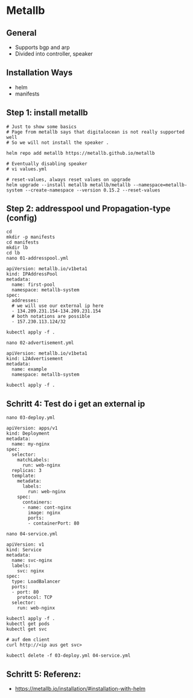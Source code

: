 # Metallb 

## General 

  * Supports bgp and arp 
  * Divided into controller, speaker 

## Installation Ways  

  * helm 
  * manifests 

## Step 1: install metallb

```
# Just to show some basics 
# Page from metallb says that digitalocean is not really supported well 
# So we will not install the speaker .

helm repo add metallb https://metallb.github.io/metallb 
```

```
# Eventually disabling speaker 
# vi values.yml 

```

```
# reset-values, always reset values on upgrade 
helm upgrade --install metallb metallb/metallb --namespace=metallb-system --create-namespace --version 0.15.2 --reset-values
```

## Step 2: addresspool und Propagation-type (config) 

```
cd
mkdir -p manifests
cd manifests
mkdir lb
cd lb
nano 01-addresspool.yml 
```

```
apiVersion: metallb.io/v1beta1
kind: IPAddressPool
metadata:
  name: first-pool
  namespace: metallb-system
spec:
  addresses:
  # we will use our external ip here 
  - 134.209.231.154-134.209.231.154
  # both notations are possible 
  - 157.230.113.124/32
```

```
kubectl apply -f .
```

```
nano 02-advertisement.yml
```

```
apiVersion: metallb.io/v1beta1
kind: L2Advertisement
metadata:
  name: example
  namespace: metallb-system
```

```
kubectl apply -f .
```

## Schritt 4: Test do i get an external ip 

```
nano 03-deploy.yml
```

```
apiVersion: apps/v1
kind: Deployment
metadata:
  name: my-nginx
spec:
  selector:
    matchLabels:
      run: web-nginx
  replicas: 3
  template:
    metadata:
      labels:
        run: web-nginx
    spec:
      containers:
      - name: cont-nginx
        image: nginx
        ports:
        - containerPort: 80

```


```
nano 04-service.yml
```

```
apiVersion: v1
kind: Service
metadata:
  name: svc-nginx
  labels:
    svc: nginx
spec:
  type: LoadBalancer
  ports:
  - port: 80
    protocol: TCP
  selector:
    run: web-nginx
```


```
kubectl apply -f .
kubectl get pods
kubectl get svc
```

```
# auf dem client 
curl http://<ip aus get svc>
```

```
kubectl delete -f 03-deploy.yml 04-service.yml 
```

## Schritt 5: Referenz:

  * https://metallb.io/installation/#installation-with-helm
